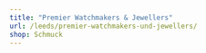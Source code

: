 ```yaml
---
title: "Premier Watchmakers & Jewellers"
url: /leeds/premier-watchmakers-und-jewellers/
shop: Schmuck
---
```


